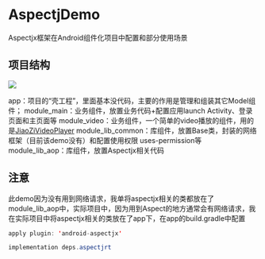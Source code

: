 # AspectjDemo
Aspectjx框架在Android组件化项目中配置和部分使用场景
## 项目结构
![](https://imgconvert.csdnimg.cn/aHR0cHM6Ly9naXRodWIuY29tL2hpbWk0dS9Bc3BlY3RqRGVtby9ibG9iL21hc3Rlci9waWNzLyVFOSVBMSVCOSVFNyU5QiVBRSVFNyVCQiU5MyVFNiU5RSU4NC5wbmc?x-oss-process=image/format,png)

app：项目的“壳工程”，里面基本没代码，主要的作用是管理和组装其它Model组件；
module_main：业务组件，放置业务代码+配置应用launch Activity、登录页面和主页面等
module_video：业务组件，一个简单的video播放的组件，用的是[JiaoZiVideoPlayer](https://github.com/Jzvd/JiaoZiVideoPlayer)
module_lib_common：库组件，放置Base类，封装的网络框架（目前该demo没有）和配置使用权限 				uses-permission等
module_lib_aop：库组件，放置Aspectjx相关代码

## 注意
此demo因为没有用到网络请求，我单将aspectjx相关的类都放在了module_lib_aop中，实际项目中，因为用到Aspect的地方通常会有网络请求，我在实际项目中将aspectjx相关的类放在了app下，在app的build.gradle中配置

```java
apply plugin: 'android-aspectjx'

implementation deps.aspectjrt
```
